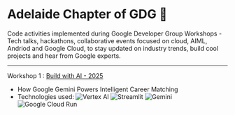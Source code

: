 # Adelaide Chapter of GDG 🤖
Code activities implemented during Google Developer Group Workshops - Tech talks, hackathons, collaborative events focused on cloud, AIML, Andriod and Google Cloud, to stay updated on industry trends, build cool projects and hear from Google experts.

---

Workshop 1 : [Build with AI - 2025](https://github.com/oveena-data/google-dev-group/blob/job-seeker-assistant-app/Contributions.md)
- How Google Gemini Powers Intelligent Career Matching 
- Technologies used:
![Vertex AI](https://img.shields.io/badge/Vertex%20AI-4285F4?style=for-the-badge&logo=googlecloud&logoColor=white)
![Streamlit](https://img.shields.io/badge/Streamlit-FF4B4B?style=for-the-badge&logo=streamlit&logoColor=white)
![Gemini](https://img.shields.io/badge/Gemini-1A73E8?style=for-the-badge&logo=google&logoColor=white)
![Google Cloud Run](https://img.shields.io/badge/Cloud%20Run-1A73E8?style=for-the-badge&logo=googlecloud&logoColor=white)


